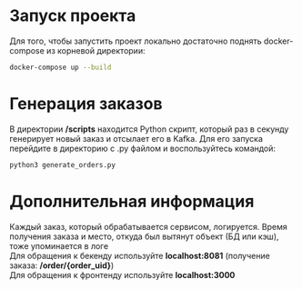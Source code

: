 # Запуск проекта

Для того, чтобы запустить проект локально достаточно поднять docker-compose из корневой директории:
```bash
docker-compose up --build
```

# Генерация заказов

В директории **/scripts** находится Python скрипт, который раз в секунду генерирует новый заказ и отсылает его в Kafka. Для его запуска перейдите в директорию с .py файлом и воспользуйтесь командой:
```bash
python3 generate_orders.py
```

# Дополнительная информация

Каждый заказ, который обрабатывается сервисом, логируется. Время получения заказа и место, откуда был вытянут объект (БД или кэш), тоже упоминается в логе  
Для обращения к бекенду используйте **localhost:8081** (получение заказа: **/order/{order_uid}**)  
Для обращения к фронтенду используйте **localhost:3000**